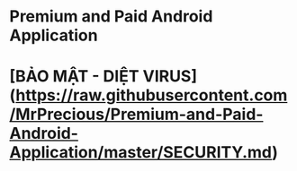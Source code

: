 #                                               Premium and Paid Android Application
                                              
# [BẢO MẬT - DIỆT VIRUS] (https://raw.githubusercontent.com/MrPrecious/Premium-and-Paid-Android-Application/master/SECURITY.md)
